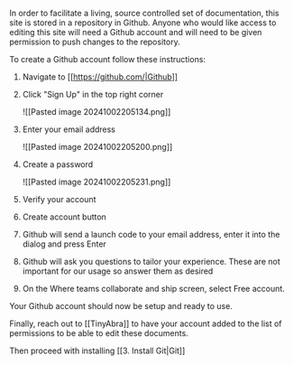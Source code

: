 In order to facilitate a living, source controlled set of documentation, this site is stored in a repository in Github. Anyone who would like access to editing this site will need a Github account and will need to be given permission to push changes to the repository.

To create a Github account follow these instructions:

1. Navigate to [[https://github.com/|Github]]
2. Click "Sign Up" in the top right corner

	![[Pasted image 20241002205134.png]]
3. Enter your email address

	![[Pasted image 20241002205200.png]]
4. Create a password

	![[Pasted image 20241002205231.png]]
5. Verify your account
6. Create account button
7. Github will send a launch code to your email address, enter it into the dialog and press Enter
8. Github will ask you questions to tailor your experience. These are not important for our usage so answer them as desired
9. On the Where teams collaborate and ship screen, select Free account.

Your Github account should now be setup and ready to use. 

Finally, reach out to [[TinyAbra]] to have your account added to the list of permissions to be able to edit these documents.

Then proceed with installing [[3. Install Git|Git]]